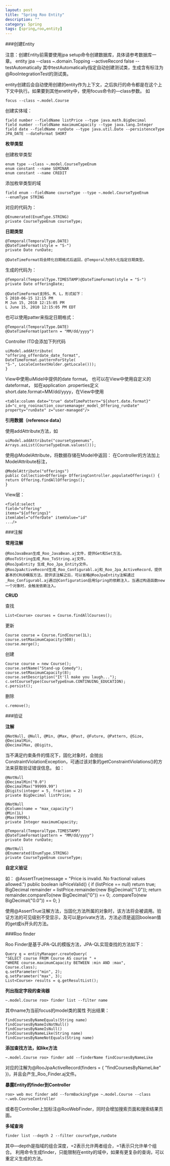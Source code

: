 ```yaml
---
layout: post
title: "Spring Roo Entity"
description: ""
category: Spring
tags: [spring,roo,entity]
--- 
```

###创建Entity

注意：创建Entity前需要使用jpa setup命令创建数据库，具体请参考数据库一章。
entity jpa --class ~.domain.Topping --activeRecord false --testAutomatically
其中testAutomatically指定自动创建测试类，生成含有标注为@RooIntegrationTest的测试类。	

entity创建后会自动使用创建的entity作为上下文，之后执行的命令都是在这个上下文中执行。如果要到其他enetity中，使用focus命令的—class参数。
如

	focus --class ~.model.Course

创建实体域：

	field number --fieldName listPrice --type java.math.BigDecimal
	field number --fieldName maximumCapacity --type java.lang.Integer
	field date --fieldName runDate --type java.util.Date --persistenceType JPA_DATE --dateFormat SHORT

<!--more-->	

**枚举类型**

创建枚举类型

	enum type --class ~.model.CourseTypeEnum
	enum constant --name SEMINAR
	enum constant --name CREDIT

添加枚举类型的域

	field enum --fieldName courseType --type ~.model.CourseTypeEnum
	--enumType STRING

对应的代码为：

	@Enumerated(EnumType.STRING)
	private CourseTypeEnum courseType;

	
<!-- more -->

**日期类型**

	@Temporal(TemporalType.DATE)
	@DateTimeFormat(style = "S-")
	private Date runDate;

	@DateTimeFormat将会转化日期格式后返回，@Temporal为持久化指定日期类型。

生成的代码为：

	@Temporal(TemporalType.TIMESTAMP)@DateTimeFormat(style = "S-")
	private Date offeringDate;

	@DateTimeFormat支持S、M、L，形式如下：
	S 2010-06-15 12:15 PM
	M Jun 15, 2010 12:15:05 PM
	L June 15, 2010 12:15:05 PM EDT

也可以使用patter来指定日期格式：

	@Temporal(TemporalType.DATE)
	@DateTimeFormat(pattern = "MM/dd/yyyy")

Controller ITD会添加下列代码

	uiModel.addAttribute(
	"offering_offerdate_date_format",
	DateTimeFormat.patternForStyle(
	"S-", LocaleContextHolder.getLocale()));
	}

View中使用uiMidel中提供的date format。
也可以在View中使用自定义的dateformat， 如在application
.properties定义short.date.format=MM/dd/yyyy，在View中使用

	<table:column date="true" dateTimePattern="${short.date.format}"
	id="c_org_rooinaction_coursemanager_model_Offering_runDate"
	property="runDate" z="user-managed"/>

**引用数据（reference data）**

使用addAttribute方法，如

	uiModel.addAttribute("coursetypeenums",
	Arrays.asList(CourseTypeEnum.values()));

使用@ModelAttribute，将数据存储在Model中返回：
在Controller的方法加上ModelAttribute标注，

	@ModelAttribute("offerings")
	public Collection<Offering> OfferingController.populateOfferings() {
	return Offering.findAllOfferings();
	}

View层：

	<field:select
	field="offering"
	items="${offerings}"
	itemlabel="offerDate" itemValue="id"
	.../>

###注解

**常用注解**

	@RooJavaBean生成_Roo_JavaBean.aj文件，提供Get和Set方法。
	@RooToString生成_Roo_ToString.aj文件。
	@RooJpaEntity 生成_Roo_Jpa_Entity文件。
	@RooJpaActiveRecord生成_Roo_Configurabl.aj和_Roo_Jpa_ActiveRecord，提供基本的CRUD模版方法，提供该注解之后，可以省略@RooJpaEntity注解通过_Roo_Configurabl.aj通过@Configuration启用Spring的依赖注入，当通过构造函数new一个对象时，会触发依赖注入。

**CRUD**

查找

	List<Course> courses = Course.findAllCourses();

更新

	Course course = Course.findCourse(1L);
	course.setMaximumCapacity(500);
	course.merge();

创建

	Course course = new Course();
	course.setName("Stand-up Comedy");
	course.setMaximumCapacity(8);
	course.setDescription("It'll make you laugh...");
	c.setCourseType(CourseTypeEnum.CONTINUING_EDUCATION);
	c.persist();

删除

	c.remove();

###验证

**注解**

	@NotNull, @Null, @Min, @Max, @Past, @Future, @Pattern, @Size, @DecimalMin, 
	@DecimalMax, @Digits,

当不满足约束条件的情况下，固化对象时，会抛出ConstraintViolationException，可通过该对象的getConstraintViolations()的方法来获取验证错误信息。
如：

	@NotNull
	@DecimalMin("0.0")
	@DecimalMax("99999.99")
	@Digits(integer = 5, fraction = 2)
	private BigDecimal listPrice;

	@NotNull
	@Column(name = "max_capacity")
	@Min(1L)
	@Max(9999L)
	private Integer maximumCapacity;

	@Temporal(TemporalType.TIMESTAMP)
	@DateTimeFormat(pattern = "MM/dd/yyyy")
	private Date runDate;

	@NotNull
	@Enumerated(EnumType.STRING)
	private CourseTypeEnum courseType;

**自定义验证**

如：
	@AssertTrue(message =
	"Price is invalid. No fractional values allowed.")
	public boolean isPriceValid() {
	if (listPrice == null) return true;
	BigDecimal remainder = listPrice.remainder(new BigDecimal("1.0"));
	return remainder.compareTo(new BigDecimal("0")) == 0;
	.compareTo(new BigDecimal("0.0")) == 0;
	}

使用@AssertTrue注解方法，当固化方法所属的对象时，该方法将会被调用。验证方法的可见级别不受显示，及可以是private方法，方法必须是返回boolean值的get或is开头的方法。

###Roo finder

Roo Finder是基于JPA-QL的模版方法，JPA-QL实现查找的方法如下：

	Query q = entityManager.createQuery(
	"SELECT course FROM Course AS course " +
	"WHERE course.maximumCapacity BETWEEN :min AND :max",
	Course.class);
	q.setParameter("min", 2);
	q.setParameter("max", 3);
	List<Course> results = q.getResultList();

**列出指定字段的查询器**

	~.model.Course roo> finder list --filter name

其中name为当前focus的model类的属性
列出结果：

	findCoursesByNameEquals(String name)
	findCoursesByNameIsNotNull()
	findCoursesByNameIsNull()
	findCoursesByNameLike(String name)
	findCoursesByNameNotEquals(String name)

**添加查找方法，如like方法**

	~.model.Course roo> finder add --finderName findCoursesByNameLike

对应的注解为@RooJpaActiveRecord(finders = { "findCoursesByNameLike" })，并且会产生_Roo_Finder.aj文件。

**暴露Entity的finder到Controller**

	roo> web mvc finder add --formBackingType ~.model.Course --class ~.web.CourseController

或者在Controller上加标注@RooWebFinder，同时会增加搜索页面和搜索结果页面。

**多域查询**

	finder list --depth 2 --filter courseType,runDate

其中—depth是指域的组合深度，=2表示允许两者组合，=1表示只允许单个组合。
利用命令生成finder，只能限制在entity的域中，如果有更复杂的查询，可以重定义生成的方法。